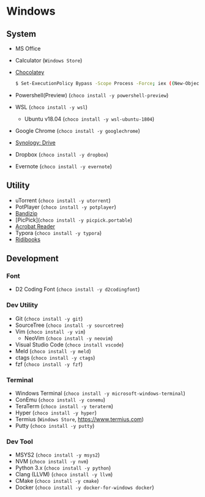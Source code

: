 # Windows

## System

* MS Office
* Calculator (`Windows Store`)
* [Chocolatey](https://chocolatey.org/install)
    ```sh
    $ Set-ExecutionPolicy Bypass -Scope Process -Force; iex ((New-Object System.Net.WebClient).DownloadString('https://chocolatey.org/install.ps1'))
    ```
* Powershell(Preview) (`choco install -y powershell-preview`)
* WSL (`choco install -y wsl`)
    * Ubuntu v18.04 (`choco install -y wsl-ubuntu-1804`)

* Google Chrome (`choco install -y googlechrome`)
* [Synology: Drive](https://www.synology.com/en-us/support/download/DS213j#utilities)
* Dropbox (`choco install -y dropbox`)
* Evernote (`choco install -y evernote`)

## Utility

* uTorrent (`choco install -y utorrent`)
* PotPlayer (`choco install -y potplayer`)
* [Bandizip](https://www.bandisoft.com/bandizip/)
* [PicPick](`choco install -y picpick.portable`)
* [Acrobat Reader](https://get.adobe.com/kr/reader/)
* Typora (`choco install -y typora`)
* [Ridibooks](https://ridibooks.com/support/app/download)

## Development

### Font

* D2 Coding Font (`choco install -y d2codingfont`)

### Dev Utility

* Git (`choco install -y git`)
* SourceTree (`choco install -y sourcetree`)
* Vim (`choco install -y vim`)
  + NeoVim (`choco install -y neovim`)
* Visual Studio Code (`choco install vscode`)
* Meld (`choco install -y meld`)
* ctags (`choco install -y ctags`)
* fzf (`choco install -y fzf`)

### Terminal

* Windows Terminal (`choco install -y microsoft-windows-terminal`)
* ConEmu (`choco install -y conemu`)
* TeraTerm (`choco install -y teraterm`)
* Hyper (`choco install -y hyper`)
* Termius (`Windows Store`, https://www.termius.com)
* Putty (`choco install -y putty`)

### Dev Tool

* MSYS2 (`choco install -y msys2`)
* NVM (`choco install -y nvm`)
* Python 3.x (`choco install -y python`)
* Clang (LLVM) (`choco install -y llvm`)
* CMake (`choco install -y cmake`)
* Docker (`choco install -y docker-for-windows docker`)
